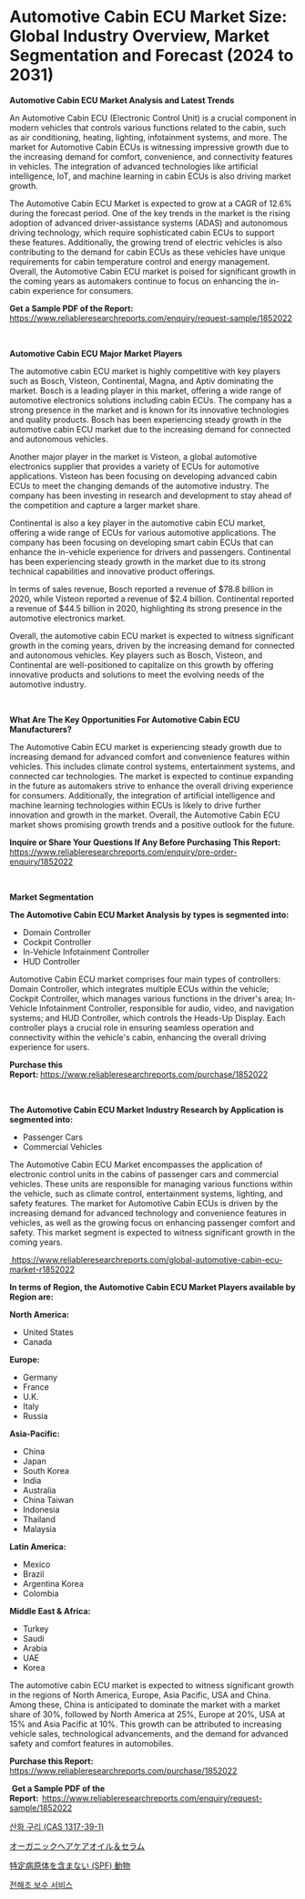 <p><h1>Automotive Cabin ECU Market Size: Global Industry Overview, Market Segmentation and Forecast (2024 to 2031)</h1></p><p><strong>Automotive Cabin ECU Market Analysis and Latest Trends</strong></p>
<p><p>An Automotive Cabin ECU (Electronic Control Unit) is a crucial component in modern vehicles that controls various functions related to the cabin, such as air conditioning, heating, lighting, infotainment systems, and more. The market for Automotive Cabin ECUs is witnessing impressive growth due to the increasing demand for comfort, convenience, and connectivity features in vehicles. The integration of advanced technologies like artificial intelligence, IoT, and machine learning in cabin ECUs is also driving market growth.</p><p>The Automotive Cabin ECU Market is expected to grow at a CAGR of 12.6% during the forecast period. One of the key trends in the market is the rising adoption of advanced driver-assistance systems (ADAS) and autonomous driving technology, which require sophisticated cabin ECUs to support these features. Additionally, the growing trend of electric vehicles is also contributing to the demand for cabin ECUs as these vehicles have unique requirements for cabin temperature control and energy management. Overall, the Automotive Cabin ECU market is poised for significant growth in the coming years as automakers continue to focus on enhancing the in-cabin experience for consumers.</p></p>
<p><strong>Get a Sample PDF of the Report:&nbsp;</strong> <a href="https://www.reliableresearchreports.com/enquiry/request-sample/1852022">https://www.reliableresearchreports.com/enquiry/request-sample/1852022</a></p>
<p>&nbsp;</p>
<p><strong>Automotive Cabin ECU Major Market Players</strong></p>
<p><p>The automotive cabin ECU market is highly competitive with key players such as Bosch, Visteon, Continental, Magna, and Aptiv dominating the market. Bosch is a leading player in this market, offering a wide range of automotive electronics solutions including cabin ECUs. The company has a strong presence in the market and is known for its innovative technologies and quality products. Bosch has been experiencing steady growth in the automotive cabin ECU market due to the increasing demand for connected and autonomous vehicles.</p><p>Another major player in the market is Visteon, a global automotive electronics supplier that provides a variety of ECUs for automotive applications. Visteon has been focusing on developing advanced cabin ECUs to meet the changing demands of the automotive industry. The company has been investing in research and development to stay ahead of the competition and capture a larger market share.</p><p>Continental is also a key player in the automotive cabin ECU market, offering a wide range of ECUs for various automotive applications. The company has been focusing on developing smart cabin ECUs that can enhance the in-vehicle experience for drivers and passengers. Continental has been experiencing steady growth in the market due to its strong technical capabilities and innovative product offerings.</p><p>In terms of sales revenue, Bosch reported a revenue of $78.8 billion in 2020, while Visteon reported a revenue of $2.4 billion. Continental reported a revenue of $44.5 billion in 2020, highlighting its strong presence in the automotive electronics market.</p><p>Overall, the automotive cabin ECU market is expected to witness significant growth in the coming years, driven by the increasing demand for connected and autonomous vehicles. Key players such as Bosch, Visteon, and Continental are well-positioned to capitalize on this growth by offering innovative products and solutions to meet the evolving needs of the automotive industry.</p></p>
<p>&nbsp;</p>
<p><strong>What Are The Key Opportunities For Automotive Cabin ECU Manufacturers?</strong></p>
<p><p>The Automotive Cabin ECU market is experiencing steady growth due to increasing demand for advanced comfort and convenience features within vehicles. This includes climate control systems, entertainment systems, and connected car technologies. The market is expected to continue expanding in the future as automakers strive to enhance the overall driving experience for consumers. Additionally, the integration of artificial intelligence and machine learning technologies within ECUs is likely to drive further innovation and growth in the market. Overall, the Automotive Cabin ECU market shows promising growth trends and a positive outlook for the future.</p></p>
<p><strong>Inquire or Share Your Questions If Any Before Purchasing This Report:</strong> <a href="https://www.reliableresearchreports.com/enquiry/pre-order-enquiry/1852022">https://www.reliableresearchreports.com/enquiry/pre-order-enquiry/1852022</a></p>
<p>&nbsp;</p>
<p><strong>Market Segmentation</strong></p>
<p><strong>The Automotive Cabin ECU Market Analysis by types is segmented into:</strong></p>
<p><ul><li>Domain Controller</li><li>Cockpit Controller</li><li>In-Vehicle Infotainment Controller</li><li>HUD Controller</li></ul></p>
<p><p>Automotive Cabin ECU market comprises four main types of controllers: Domain Controller, which integrates multiple ECUs within the vehicle; Cockpit Controller, which manages various functions in the driver's area; In-Vehicle Infotainment Controller, responsible for audio, video, and navigation systems; and HUD Controller, which controls the Heads-Up Display. Each controller plays a crucial role in ensuring seamless operation and connectivity within the vehicle's cabin, enhancing the overall driving experience for users.</p></p>
<p><strong>Purchase this Report:&nbsp;</strong><a href="https://www.reliableresearchreports.com/purchase/1852022">https://www.reliableresearchreports.com/purchase/1852022</a></p>
<p>&nbsp;</p>
<p><strong>The Automotive Cabin ECU Market Industry Research by Application is segmented into:</strong></p>
<p><ul><li>Passenger Cars</li><li>Commercial Vehicles</li></ul></p>
<p><p>The Automotive Cabin ECU Market encompasses the application of electronic control units in the cabins of passenger cars and commercial vehicles. These units are responsible for managing various functions within the vehicle, such as climate control, entertainment systems, lighting, and safety features. The market for Automotive Cabin ECUs is driven by the increasing demand for advanced technology and convenience features in vehicles, as well as the growing focus on enhancing passenger comfort and safety. This market segment is expected to witness significant growth in the coming years.</p></p>
<p><a href="https://www.reliableresearchreports.com/global-automotive-cabin-ecu-market-r1852022">&nbsp;https://www.reliableresearchreports.com/global-automotive-cabin-ecu-market-r1852022</a></p>
<p><strong>In terms of Region, the Automotive Cabin ECU Market Players available by Region are:</strong></p>
<p>
    <p> <strong> North America: </strong>
        <ul>
            <li>United States</li>
            <li>Canada</li>
        </ul>
        </p> 
    <p> <strong> Europe: </strong>
        <ul>
            <li>Germany</li>
            <li>France</li>
            <li>U.K.</li>
            <li>Italy</li>
            <li>Russia</li>
        </ul>
        </p> 
    <p> <strong> Asia-Pacific: </strong>
        <ul>
            <li>China</li>
            <li>Japan</li>
            <li>South Korea</li>
            <li>India</li>
            <li>Australia</li>
            <li>China Taiwan</li>
            <li>Indonesia</li>
            <li>Thailand</li>
            <li>Malaysia</li>
        </ul>
        </p> 
    <p> <strong> Latin America: </strong>
        <ul>
            <li>Mexico</li>
            <li>Brazil</li>
            <li>Argentina Korea</li>
            <li>Colombia</li>
        </ul>
        </p> 
    <p> <strong> Middle East & Africa: </strong>
        <ul>
            <li>Turkey</li>
            <li>Saudi</li>
            <li>Arabia</li>
            <li>UAE</li>
            <li>Korea</li>
        </ul>
    </p>
    </p>
<p><p>The automotive cabin ECU market is expected to witness significant growth in the regions of North America, Europe, Asia Pacific, USA and China. Among these, China is anticipated to dominate the market with a market share of 30%, followed by North America at 25%, Europe at 20%, USA at 15% and Asia Pacific at 10%. This growth can be attributed to increasing vehicle sales, technological advancements, and the demand for advanced safety and comfort features in automobiles.</p></p>
<p><strong>Purchase this Report: </strong><a href="https://www.reliableresearchreports.com/purchase/1852022">https://www.reliableresearchreports.com/purchase/1852022</a></p>
<p>&nbsp;<strong>Get a Sample PDF of the Report:&nbsp;&nbsp;</strong><a href="https://www.reliableresearchreports.com/enquiry/request-sample/1852022">https://www.reliableresearchreports.com/enquiry/request-sample/1852022</a></p>
<p><strong></strong></p>
<p><p><a href="https://medium.com/@edaunhshhs/%EA%B5%AC%EB%A6%AC%EC%82%B0%ED%99%94%EB%AC%BC-cas-1317-39-1-%EC%8B%9C%EC%9E%A5-%EC%84%B1%EA%B3%B5%EC%A0%81%EC%9D%B8-%EB%B9%84%EC%A6%88%EB%8B%88%EC%8A%A4-%EC%A0%84%EB%9E%B5%EC%9D%98-%EC%97%B4%EC%87%A0-2031%EB%85%84%EA%B9%8C%EC%A7%80-%EC%98%88%EC%B8%A1-9ec4a47e409c">산화 구리 (CAS 1317-39-1)</a></p><p><a href="https://medium.com/@chloekessler01/%E3%82%AA%E3%83%BC%E3%82%AC%E3%83%8B%E3%83%83%E3%82%AF%E3%83%98%E3%82%A2%E3%82%B1%E3%82%A2%E3%82%AA%E3%82%A4%E3%83%AB-%E3%82%BB%E3%83%A9%E3%83%A0%E5%B8%82%E5%A0%B4-2031%E5%B9%B4%E3%81%BE%E3%81%A7%E3%81%AE%E6%88%90%E5%8A%9F%E3%81%97%E3%81%9F%E3%83%93%E3%82%B8%E3%83%8D%E3%82%B9%E6%88%A6%E7%95%A5%E3%81%AE%E9%8D%B5%E3%82%92%E4%BA%88%E6%B8%AC-9d867cbcbb0d">オーガニックヘアケアオイル＆セラム</a></p><p><a href="https://medium.com/@brycenboyer2023/%E7%89%B9%E7%95%B0%E7%97%85%E5%8E%9F%E4%BD%93%E3%83%95%E3%83%AA%E3%83%BC-spf-%E5%8B%95%E7%89%A9%E5%B8%82%E5%A0%B4%E3%81%AE%E8%A6%8F%E6%A8%A1%E3%81%AF-%E3%82%B0%E3%83%AD%E3%83%BC%E3%83%90%E3%83%AB%E7%94%A3%E6%A5%AD%E3%81%AB%E3%81%8A%E3%81%91%E3%82%8B%E6%9C%80%E9%81%A9%E3%81%AA%E3%83%9E%E3%83%BC%E3%82%B1%E3%83%86%E3%82%A3%E3%83%B3%E3%82%B0%E3%83%81%E3%83%A3%E3%83%8D%E3%83%AB%E3%82%92%E6%98%8E%E3%82%89%E3%81%8B%E3%81%AB%E3%81%97%E3%81%BE%E3%81%99-20196699cd49">特定病原体を含まない (SPF) 動物</a></p><p><a href="https://medium.com/@jaceykeebler2022/%EC%A0%84%ED%95%B4%EC%A7%88-%EC%9E%AC%EC%83%9D-%EC%84%9C%EB%B9%84%EC%8A%A4-%EC%8B%9C%EC%9E%A5-%EC%A0%90%EC%9C%A0%EC%9C%A8-%EB%B3%80%ED%99%94-%EB%B0%8F-%EC%8B%9C%EC%9E%A5-%EC%84%B1%EC%9E%A5-%ED%8A%B8%EB%A0%8C%EB%93%9C-2024%EB%85%84-2031%EB%85%84-d601527399aa">전해조 보수 서비스</a></p></p>